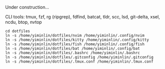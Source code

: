 Under construction...

CLI tools: tmux, fzf, rg (ripgrep), fdfind, batcat, tldr, scc, lsd, git-delta, xsel, ncdu, btop, nvtop

```
cd dotfiles
ln -s /home/yiminlin/dotfiles/nvim /home/yiminlin/.config/nvim 
ln -s /home/yiminlin/dotfiles/kitty /home/yiminlin/.config/kitty
ln -s /home/yiminlin/dotfiles/fish /home/yiminlin/.config/fish 
ln -s /home/yiminlin/dotfiles/bat /home/yiminlin/.config/bat 
ln -s /home/yiminlin/dotfiles/.bashrc /home/yiminlin/.bashrc 
ln -s /home/yiminlin/dotfiles/.gitconfig /home/yiminlin/.gitconfig
ln -s /home/yiminlin/dotfiles/.tmux.conf /home/yiminlin/.tmux.conf
```
